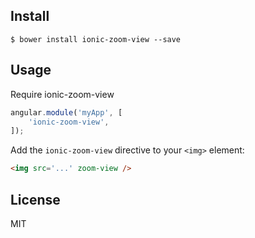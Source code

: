 ## Install

```
$ bower install ionic-zoom-view --save
```

## Usage

Require ionic-zoom-view

```js
angular.module('myApp', [
    'ionic-zoom-view',
]);
```

Add the ```ionic-zoom-view``` directive to your ```<img>``` element:

```html
<img src='...' zoom-view />
```

## License

MIT
